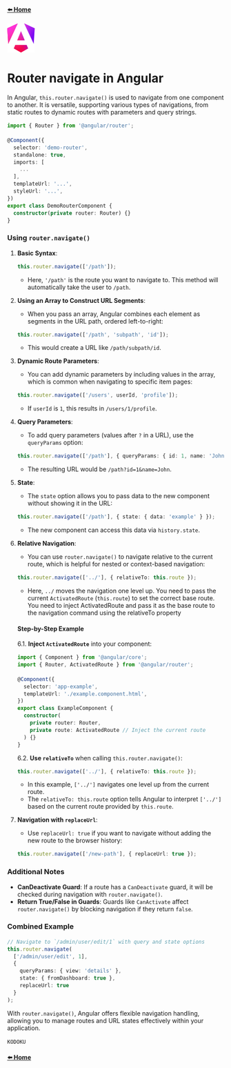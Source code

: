 #### [⬅️ Home](https://github.com/kodoku-san/angular-notes/blob/main/README.md)

![Angular](angular.svg)

# Router navigate in Angular

In Angular, `this.router.navigate()` is used to navigate from one component to another. It is versatile, supporting various types of navigations, from static routes to dynamic routes with parameters and query strings.

```typescript
import { Router } from '@angular/router';

@Component({
  selector: 'demo-router',
  standalone: true,
  imports: [
    ...
  ],
  templateUrl: '...',
  styleUrl: '...',
})
export class DemoRouterComponent {
  constructor(private router: Router) {}
}
```

### Using `router.navigate()`

1. **Basic Syntax**:
   ```typescript
   this.router.navigate(['/path']);
   ```
   - Here, `'/path'` is the route you want to navigate to. This method will automatically take the user to `/path`.

2. **Using an Array to Construct URL Segments**:
   - When you pass an array, Angular combines each element as segments in the URL path, ordered left-to-right:
   ```typescript
   this.router.navigate(['/path', 'subpath', 'id']);
   ```
   - This would create a URL like `/path/subpath/id`.

3. **Dynamic Route Parameters**:
   - You can add dynamic parameters by including values in the array, which is common when navigating to specific item pages:
   ```typescript
   this.router.navigate(['/users', userId, 'profile']);
   ```
   - If `userId` is `1`, this results in `/users/1/profile`.

4. **Query Parameters**:
   - To add query parameters (values after `?` in a URL), use the `queryParams` option:
   ```typescript
   this.router.navigate(['/path'], { queryParams: { id: 1, name: 'John' } });
   ```
   - The resulting URL would be `/path?id=1&name=John`.

5. **State**:
   - The `state` option allows you to pass data to the new component without showing it in the URL:
   ```typescript
   this.router.navigate(['/path'], { state: { data: 'example' } });
   ```
   - The new component can access this data via `history.state`.

6. **Relative Navigation**:
   - You can use `router.navigate()` to navigate relative to the current route, which is helpful for nested or context-based navigation:
   ```typescript
   this.router.navigate(['../'], { relativeTo: this.route });
   ```
   - Here, `../` moves the navigation one level up. You need to pass the current `ActivatedRoute` (`this.route`) to set the correct base route. You need to inject ActivatedRoute and pass it as the base route to the navigation command using the relativeTo property

    #### Step-by-Step Example

    6.1. **Inject `ActivatedRoute`** into your component:
    ```typescript
    import { Component } from '@angular/core';
    import { Router, ActivatedRoute } from '@angular/router';

    @Component({
      selector: 'app-example',
      templateUrl: './example.component.html',
    })
    export class ExampleComponent {
      constructor(
        private router: Router,
        private route: ActivatedRoute // Inject the current route
      ) {}
    }
    ```

    6.2. **Use `relativeTo`** when calling `this.router.navigate()`:
    ```typescript
    this.router.navigate(['../'], { relativeTo: this.route });
    ```
    - In this example, `['../']` navigates one level up from the current route. 
    - The `relativeTo: this.route` option tells Angular to interpret `['../']` based on the current route provided by `this.route`.

7. **Navigation with `replaceUrl`**:
   - Use `replaceUrl: true` if you want to navigate without adding the new route to the browser history:
   ```typescript
   this.router.navigate(['/new-path'], { replaceUrl: true });
   ```

### Additional Notes

- **CanDeactivate Guard**: If a route has a `CanDeactivate` guard, it will be checked during navigation with `router.navigate()`.
- **Return True/False in Guards**: Guards like `CanActivate` affect `router.navigate()` by blocking navigation if they return `false`.

### Combined Example

```typescript
// Navigate to `/admin/user/edit/1` with query and state options
this.router.navigate(
  ['/admin/user/edit', 1],
  {
    queryParams: { view: 'details' },
    state: { fromDashboard: true },
    replaceUrl: true
  }
);
```

With `router.navigate()`, Angular offers flexible navigation handling, allowing you to manage routes and URL states effectively within your application.

`KODOKU`
#### [⬅️ Home](https://github.com/kodoku-san/angular-notes/blob/main/README.md)
